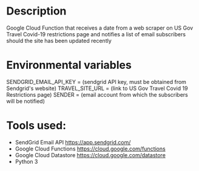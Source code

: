 # Description

Google Cloud Function that receives a date from a web scraper on US Gov Travel Covid-19 restrictions page and notifies a list of email subscribers should the site has been updated recently 

# Environmental variables

SENDGRID_EMAIL_API_KEY = (sendgrid API key, must be obtained from Sendgrid's website)
TRAVEL_SITE_URL = (link to US Gov Travel Covid 19 Restrictions page)
SENDER = (email account from which the subscribers will be notified)

# Tools used:

* SendGrid Email API https://app.sendgrid.com/
* Google Cloud Functions https://cloud.google.com/functions
* Google Cloud Datastore https://cloud.google.com/datastore
* Python 3 